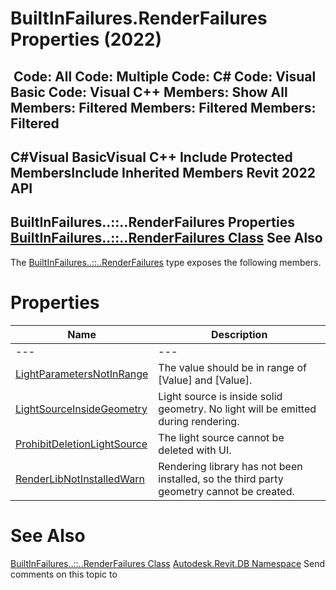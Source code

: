 # BuiltInFailures.RenderFailures Properties (2022)

﻿
 Code: All Code: Multiple Code: C# Code: Visual Basic Code: Visual C++  Members: Show All Members: Filtered Members: Filtered Members: Filtered   
---  
C#Visual BasicVisual C++
Include Protected MembersInclude Inherited Members
Revit 2022 API  
---  
BuiltInFailures..::..RenderFailures Properties  
[BuiltInFailures..::..RenderFailures Class](bc5428d4-330d-3bcc-7cf4-5778210cfa7b.md "BuiltInFailures.RenderFailures Class") See Also  
---  
The [BuiltInFailures..::..RenderFailures](bc5428d4-330d-3bcc-7cf4-5778210cfa7b.md "BuiltInFailures.RenderFailures Class") type exposes the following members.
# Properties
| Name | Description |
| --- | --- |
| --- | --- | --- |
| [LightParametersNotInRange](07d6d05c-8515-c49e-3828-287c1f02068f.md "LightParametersNotInRange Property") | The value should be in range of [Value] and [Value]. |
| [LightSourceInsideGeometry](71f52490-cfce-db3b-0aa0-e3cab84805d4.md "LightSourceInsideGeometry Property") | Light source is inside solid geometry. No light will be emitted during rendering. |
| [ProhibitDeletionLightSource](e70be201-fd25-f690-ce57-26b9c0315919.md "ProhibitDeletionLightSource Property") | The light source cannot be deleted with UI. |
| [RenderLibNotInstalledWarn](0cba610c-e751-32cf-70e8-fed74f317530.md "RenderLibNotInstalledWarn Property") | Rendering library has not been installed, so the third party geometry cannot be created. |

# See Also
[BuiltInFailures..::..RenderFailures Class](bc5428d4-330d-3bcc-7cf4-5778210cfa7b.md "BuiltInFailures.RenderFailures Class")
[Autodesk.Revit.DB Namespace](87546ba7-461b-c646-cbb1-2cb8f5bff8b2.md "Autodesk.Revit.DB Namespace")
Send comments on this topic to 